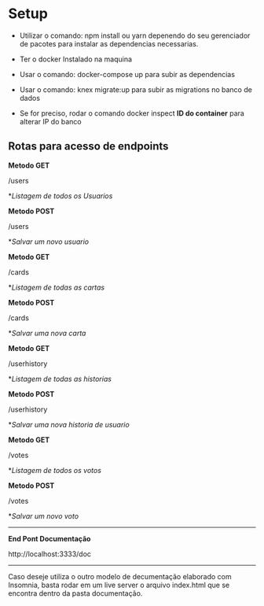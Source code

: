 # Setup

- Utilizar o comando: npm install ou yarn depenendo do seu gerenciador de pacotes para instalar as dependencias necessarias.

- Ter o docker Instalado na maquina
- Usar o comando: docker-compose up para subir as dependencias
- Usar o comando: knex migrate:up para subir as migrations no banco de dados

- Se for preciso, rodar o comando docker inspect **ID do container** para alterar IP do banco

## Rotas para acesso de endpoints

**Metodo GET**

/users

\*_Listagem de todos os Usuarios_

**Metodo POST**

/users

\*_Salvar um novo usuario_

**Metodo GET**

/cards

\*_Listagem de todas as cartas_

**Metodo POST**

/cards

\*_Salvar uma nova carta_

**Metodo GET**

/userhistory

\*_Listagem de todas as historias_

**Metodo POST**

/userhistory

\*_Salvar uma nova historia de usuario_

**Metodo GET**

/votes

\*_Listagem de todos os votos_

**Metodo POST**

/votes

\*_Salvar um novo voto_

---

**End Pont Documentação**

http://localhost:3333/doc

---

Caso deseje utiliza o outro modelo de decumentação elaborado com Insomnia, basta rodar em um live server o arquivo index.html que se encontra dentro da pasta documentação.
